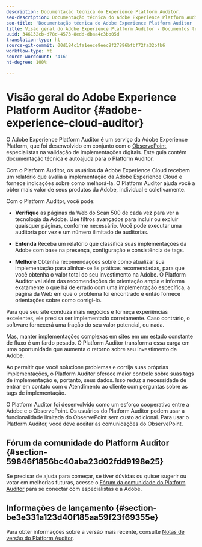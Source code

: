```yaml
---
description: Documentação técnica do Experience Platform Auditor.
seo-description: Documentação técnica do Adobe Experience Platform Auditor.
seo-title: 'Documentação técnica do Adobe Experience Platform Auditor '
title: Visão geral do Adobe Experience Platform Auditor - Documentos técnicos
uuid: 346132cb-d78d-4573-8edd-dbaa4c3bb05d
translation-type: ht
source-git-commit: 00d184c1fa1eece9eec8f27896bfbf72fa32bfb6
workflow-type: ht
source-wordcount: '416'
ht-degree: 100%

---
```



# Visão geral do Adobe Experience Platform Auditor {#adobe-experience-cloud-auditor}

O Adobe Experience Platform Auditor é um serviço da Adobe Experience Platform, que foi desenvolvido em conjunto com o [ObservePoint](https://www.observepoint.com/), especialistas na validação de implementações digitais. Este guia contém documentação técnica e autoajuda para o Platform Auditor.

Com o Platform Auditor, os usuários da Adobe Experience Cloud recebem um relatório que avalia a implementação da Adobe Experience Cloud e fornece indicações sobre como melhorá-la. O Platform Auditor ajuda você a obter mais valor de seus produtos da Adobe, individual e coletivamente.

Com o Platform Auditor, você pode:

* **Verifique** as páginas da Web do Scan 500 de cada vez para ver a tecnologia da Adobe. Use filtros avançados para incluir ou excluir quaisquer páginas, conforme necessário. Você pode executar uma auditoria por vez e um número ilimitado de auditorias.

* **Entenda** Receba um relatório que classifica suas implementações da Adobe com base na presença, configuração e consistência de tags.

* **Melhore** Obtenha recomendações sobre como atualizar sua implementação para alinhar-se às práticas recomendadas, para que você obtenha o valor total do seu investimento na Adobe. O Platform Auditor vai além das recomendações de orientação ampla e informa exatamente o que há de errado com uma implementação específica, a página da Web em que o problema foi encontrado e então fornece orientações sobre como corrigi-lo.

Para que seu site conduza mais negócios e forneça experiências excelentes, ele precisa ser implementado corretamente. Caso contrário, o software fornecerá uma fração do seu valor potencial, ou nada.

Mas, manter implementações complexas em sites em um estado constante de fluxo é um fardo pesado. O Platform Auditor transforma essa carga em uma oportunidade que aumenta o retorno sobre seu investimento da Adobe.

Ao permitir que você solucione problemas e corrija suas próprias implementações, o Platform Auditor oferece maior controle sobre suas tags de implementação e, portanto, seus dados. Isso reduz a necessidade de entrar em contato com o Atendimento ao cliente com perguntas sobre as tags de implementação.

O Platform Auditor foi desenvolvido como um esforço cooperativo entre a Adobe e o ObservePoint. Os usuários do Platform Auditor podem usar a funcionalidade limitada do ObservePoint sem custo adicional. Para usar o Platform Auditor, você deve aceitar as comunicações do ObservePoint.

## Fórum da comunidade do Platform Auditor {#section-59846f1856bc40aba23d02fdd9198e25}

Se precisar de ajuda para começar, se tiver dúvidas ou quiser sugerir ou votar em melhorias futuras, acesse o [Fórum da comunidade do Platform Auditor](https://forums.adobe.com/community/experience-cloud/platform/core-services/activation-service/auditor) para se conectar com especialistas e a Adobe.

## Informações de lançamento {#section-be3e331a123d40f185aa59f23f69355e}

Para obter informações sobre a versão mais recente, consulte [Notas de versão do Platform Auditor](release-notes.md).
